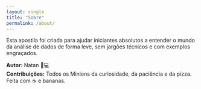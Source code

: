 ```yaml
---
layout: single
title: "Sobre"
permalink: /about/
---
```


Esta apostila foi criada para ajudar iniciantes absolutos a entender o mundo da análise de dados de forma leve, sem jargões técnicos e com exemplos engraçados.

**Autor:** Natan 🧠💻  
**Contribuições:** Todos os Minions da curiosidade, da paciência e da pizza.  
Feita com ☕ e bananas.
